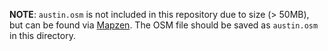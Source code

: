 **NOTE**: `austin.osm` is not included in this repository due to size (> 50MB), but can be found via [Mapzen](https://s3.amazonaws.com/metro-extracts.mapzen.com/austin_texas.osm.bz2).  The OSM file should be saved as `austin.osm` in this directory.
